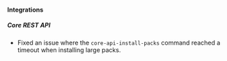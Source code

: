 
#### Integrations

##### Core REST API

- Fixed an issue where the `core-api-install-packs` command reached a timeout when installing large packs.
